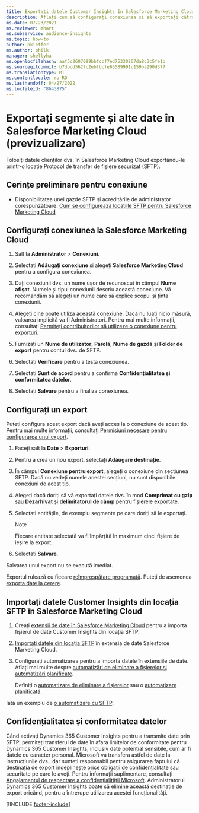 ```yaml
---
title: Exportați datele Customer Insights în Salesforce Marketing Cloud
description: Aflați cum să configurați conexiunea și să exportați către Salesforce Marketing Cloud.
ms.date: 07/23/2021
ms.reviewer: mhart
ms.subservice: audience-insights
ms.topic: how-to
author: pkieffer
ms.author: philk
manager: shellyha
ms.openlocfilehash: aaf5c2607099bbfccf7ed75330267da8c3c5fe1b
ms.sourcegitcommit: b7dbcd5627c2ebfbcfe65589991c159ba290d377
ms.translationtype: MT
ms.contentlocale: ro-RO
ms.lasthandoff: 04/27/2022
ms.locfileid: "8643875"
---
```

# <a name="export-segments-and-other-data-to-salesforce-marketing-cloud-preview"></a>Exportați segmente și alte date în Salesforce Marketing Cloud (previzualizare)

Folosiți datele clienților dvs. în Salesforce Marketing Cloud exportându-le printr-o locație Protocol de transfer de fișiere securizat (SFTP).

## <a name="prerequisites-for-connection"></a>Cerințe preliminare pentru conexiune

- Disponibilitatea unei gazde SFTP și acreditările de administrator corespunzătoare. [Cum se configurează locațiile SFTP pentru Salesforce Marketing Cloud](https://help.salesforce.com/articleView?id=sf.mc_es_configure_enhanced_ftp.htm&type=5) 

## <a name="set-up-the-connection-to-salesforce-marketing-cloud"></a>Configurați conexiunea la Salesforce Marketing Cloud

1. Salt la **Administrator** > **Conexiuni**.

1. Selectați **Adăugați conexiune** și alegeți **Salesforce Marketing Cloud** pentru a configura conexiunea.

1. Dați conexiunii dvs. un nume ușor de recunoscut în câmpul **Nume afișat**. Numele și tipul conexiunii descriu această conexiune. Vă recomandăm să alegeți un nume care să explice scopul și ținta conexiunii.

1. Alegeți cine poate utiliza această conexiune. Dacă nu luați nicio măsură, valoarea implicită va fi Administratori. Pentru mai multe informații, consultați [Permiteți contribuitorilor să utilizeze o conexiune pentru exporturi](connections.md#allow-contributors-to-use-a-connection-for-exports).

1. Furnizați un **Nume de utilizator**, **Parolă**, **Nume de gazdă** și **Folder de export** pentru contul dvs. de SFTP.

1. Selectați **Verificare** pentru a testa conexiunea.

1. Selectați **Sunt de acord** pentru a confirma **Confidențialitatea și conformitatea datelor**.

1. Selectați **Salvare** pentru a finaliza conexiunea.

## <a name="configure-an-export"></a>Configurați un export

Puteți configura acest export dacă aveți acces la o conexiune de acest tip. Pentru mai multe informații, consultați [Permisiuni necesare pentru configurarea unui export](export-destinations.md#set-up-a-new-export).

1. Faceți salt la **Date** > **Exporturi**.

1. Pentru a crea un nou export, selectați **Adăugare destinație**.

1. În câmpul **Conexiune pentru export**, alegeți o conexiune din secțiunea SFTP. Dacă nu vedeți numele acestei secțiuni, nu sunt disponibile conexiuni de acest tip.

1. Alegeți dacă doriți să vă exportați datele dvs. în mod **Comprimat cu gzip** sau **Dezarhivat** și **delimitatorul de câmp** pentru fișierele exportate.

1. Selectați entitățile, de exemplu segmente pe care doriți să le exportați.

   > [!NOTE]
   > Fiecare entitate selectată va fi împărțită în maximum cinci fișiere de ieșire la export. 

1. Selectați **Salvare**.

Salvarea unui export nu se execută imediat.

Exportul rulează cu fiecare [reîmprospătare programată](system.md#schedule-tab). Puteți de asemenea [exporta date la cerere](export-destinations.md#run-exports-on-demand). 

## <a name="import-customer-insights-data-from-sftp-location-to-salesforce-marketing-cloud"></a>Importați datele Customer Insights din locația SFTP în Salesforce Marketing Cloud

1. Creați [extensii de date în Salesforce Marketing Cloud](https://help.salesforce.com/articleView?id=sf.mc_es_create_data_extension.htm&type=5) pentru a importa fișierul de date Customer Insights din locația SFTP.

2. [Importați datele din locația SFTP](https://help.salesforce.com/articleView?id=sf.mc_es_import_data_extension_classic.htm&type=5) în extensia de date Salesforce Marketing Cloud. 

3. Configurați automatizarea pentru a importa datele în extensiile de date. Aflați mai multe despre [automatizări de eliminare a fișierelor și automatizări planificate](https://help.salesforce.com/articleView?id=sf.mc_as_triggered_automations.htm&type=5).

   Definiți o [automatizare de eliminare a fișierelor](https://help.salesforce.com/articleView?id=sf.mc_as_define_a_triggered_automation.htm&type=5) sau o  [automatizare planificată](https://help.salesforce.com/articleView?id=sf.mc_as_define_a_scheduled_automation.htm&type=5). 

Iată un exemplu de [o automatizare cu SFTP](https://help.salesforce.com/articleView?id=sf.mc_as_ftp_and_triggered_automation_scenario.htm&type=5).

## <a name="data-privacy-and-compliance"></a>Confidențialitatea și conformitatea datelor

Când activați Dynamics 365 Customer Insights pentru a transmite date prin SFTP, permiteți transferul de date în afara limitelor de conformitate pentru Dynamics 365 Customer Insights, inclusiv date potențial sensibile, cum ar fi datele cu caracter personal. Microsoft va transfera astfel de date la instrucțiunile dvs., dar sunteți responsabil pentru asigurarea faptului că destinația de export îndeplinește orice obligații de confidențialitate sau securitate pe care le aveți. Pentru informații suplimentare, consultați [Angajamentul de respectare a confidențialității Microsoft](https://go.microsoft.com/fwlink/?linkid=396732).
Administratorul Dynamics 365 Customer Insights poate să elimine această destinație de export oricând, pentru a întrerupe utilizarea acestei funcționalități.

[!INCLUDE [footer-include](includes/footer-banner.md)]
